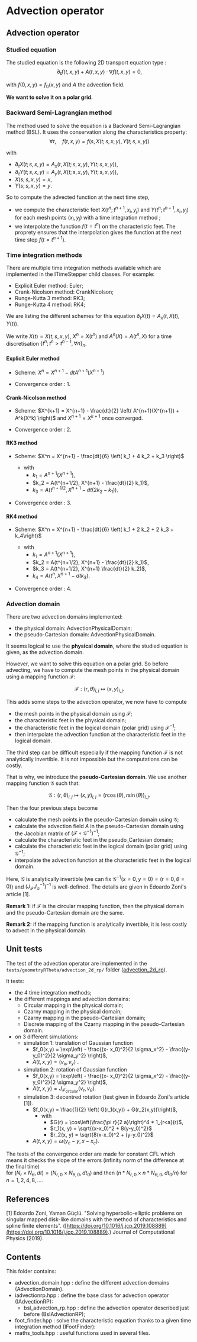 # Advection operator

## Advection operator

### Studied equation 

The studied equation is the following 2D transport equation type : 
$$\partial_t f(t,x,y) + A(t,x,y)\cdot\nabla f(t,x,y) = 0,$$

with $f(0,x,y) = f_0(x,y)$ and $A$ the advection field. 

**We want to solve it on a polar grid.** 


### Backward Semi-Lagrangian method

The method used to solve the equation is a Backward Semi-Lagrangian method (BSL). 
It uses the conservation along the characteristics property: 
$$ \forall t, \quad f(t, x, y) = f(s, X(t; s, x, y), Y(t; s, x, y)) $$

with 
* $\partial_t X (t; s, x, y) = A_x(t,X(t; s, x, y),Y(t; s, x, y))$,
* $\partial_t Y (t; s, x, y) = A_y(t,X(t; s, x, y),Y(t; s, x, y))$,
* $X(s; s, x, y) = x$,
* $Y(s; s, x, y) = y$.

So to compute the advected function at the next time step, 
 - we compute the characteristic feet $X(t^n; t^{n+1}, x_i, y_j)$ and  $Y(t^n; t^{n+1}, x_i, y_j)$ 
 for each mesh points $(x_i, y_j)$ with a time integration method ; 
 - we interpolate the function $f(t = t^n)$ on the characteristic feet. 
 The proprety ensures that the interpolation gives the function at the next time step $f(t = t^{n+1})$.



### Time integration methods

There are multiple time integration methods available which are implemented in the ITimeStepper child classes. For example: 
 - Explicit Euler method: Euler; 
 - Crank-Nicolson method: CrankNicolson; 
 - Runge-Kutta 3 method: RK3; 
 - Runge-Kutta 4 method: RK4; 

 
 
We are listing the different schemes for this equation $\partial_t X (t) = A_x(t, X(t),Y(t))$. 

We write $X (t) = X (t; s, x, y)$,  $X^n = X(t^n)$ and $A^n(X) = A(t^n, X)$ for a time discretisation $\{t^n; t^n > t^{n-1},  \forall n\}_n$. 

 
#### Explicit Euler method

- Scheme: 
$X^n = X^{n+1} - dt A^{n+1}(X^{n+1})$

- Convergence order : 1.


#### Crank-Nicolson method

- Scheme: 
$X^{k+1} = X^{n+1} - \frac{dt}{2} \left( A^{n+1}(X^{n+1}) + A^k(X^k) \right)$ and 
$X^{n+1} = X^{k+1}$ once converged.

- Convergence order : 2. 


#### RK3 method

- Scheme: 
$X^n = X^{n+1} - \frac{dt}{6}  \left( k_1 + 4 k_2 + k_3 \right)$
	- with 
		- $k_1 =  A^{n+1}(X^{n+1})$, 
		- $k_2 =  A(t^{n+1/2}, X^{n+1} - \frac{dt}{2} k_1)$, 
		- $k_3 =  A(t^{n+1/2}, X^{n+1} - dt( 2k_2 - k_1))$.

- Convergence order : 3.



#### RK4 method

- Scheme: 
$X^n = X^{n+1} - \frac{dt}{6}  \left( k_1 + 2 k_2 + 2 k_3  + k_4\right)$
	- with 
		- $k_1 =  A^{n+1}(X^{n+1})$, 
		- $k_2 =  A(t^{n+1/2}, X^{n+1} - \frac{dt}{2} k_1)$, 
		- $k_3 =  A(t^{n+1/2}, X^{n+1}   \frac{dt}{2} k_2)$, 
		- $k_4 =  A(t^{n}, X^{n+1} - dt k_3)$.

- Convergence order : 4.



### Advection domain 

There are two advection domains implemented: 
 - the physical domain: AdvectionPhysicalDomain; 
 - the pseudo-Cartesian domain: AdvectionPhysicalDomain. 

It seems logical to use the **physical domain**, where the studied equation is given, as the advection domain. 

However, we want to solve this equation on a polar grid. So before advecting, we have to 
compute the mesh points in the physical domain using a mapping function $\mathcal{F}$:

$$ \mathcal{F} : (r,\theta)_{i,j} \mapsto  (x,y)_{i,j}. $$


This adds some steps to the advection operator, we now have to compute 
 - the mesh points in the physical domain using $\mathcal{F}$; 
 - the characteristic feet in the physical domain; 
 - the characteristic feet in the logical domain (polar grid) using $\mathcal{F}^{-1}$; 
 - then interpolate the advection function at the  characteristic feet in the logical domain. 
 
The third step can be difficult especially if the mapping function $\mathcal{F}$ is not analytically invertible. 
It is not impossible but the computations can be costly. 


That is why, we introduce the **pseudo-Cartesian domain**. 
We use another mapping function $\mathcal{G}$ such that:

$$ \mathcal{G} : (r,\theta)_{i,j} \mapsto  (x,y)_{i,j} = (r\cos(\theta), r\sin(\theta))_{i,j}. $$

Then the four previous steps become
 - calculate the mesh points in the pseudo-Cartesian domain using $\mathcal{G}$; 
 - calculate the advection field $A$ in the pseudo-Cartesian domain using the Jacobian matrix of $(\mathcal{F}\circ\mathcal{G}^{-1})^{-1}$; 
 - calculate the characteristic feet in the pseudo_Cartesian domain; 
 - calculate the characteristic feet in the logical domain (polar grid) using $\mathcal{G}^{-1}$; 
 - interpolate the advection function at the  characteristic feet in the logical domain. 

Here, $\mathcal{G}$ is analytically invertible (we can fix  $\mathcal{G}^{-1}(x = 0, y = 0) = (r = 0, \theta = 0)$) 
and  $(J_{\mathcal{F}}J_{\mathcal{G}}^{-1})^{-1}$ is well-defined. The details are given in Edoardo Zoni's article [1]. 


**Remark 1:** if $\mathcal{F}$ is the circular mapping function, then the physical domain and the pseudo-Cartesian domain are the same. 

**Remark 2:** if the mapping function is analytically invertible, it is less costly to advect in the physical domain. 


## Unit tests

The test of the advection operator are implemented in the `tests/geometryRTheta/advection_2d_rp/` folder 
([advection_2d_rp](./../../../tests/geometryRTheta/advection_2d_rp/README.md)).


It tests: 
 - the 4 time integration methods; 
 - the different mappings and advection domains: 
 	- Circular mapping in the physical domain; 
 	- Czarny mapping in the physical domain; 
 	- Czarny mapping in the pseudo-Cartesian domain; 
 	- Discrete mapping of the Czarny mapping in the pseudo-Cartesian domain. 
 - on 3 different simulations: 
 	- simulation 1: translation of Gaussian function 
 		- $f_0(x,y) = \exp\left( - \frac{(x- x_0)^2}{2 \sigma_x^2} - \frac{(y- y_0)^2}{2 \sigma_y^2} \right)$, 
 		- $A(t, x, y) = (v_x, v_y)$ . 
 	- simulation 2: rotation of Gaussian function 
 		- $f_0(x,y) = \exp\left( - \frac{(x- x_0)^2}{2 \sigma_x^2} - \frac{(y- y_0)^2}{2 \sigma_y^2} \right)$, 
 		- $A(t, x, y) = J_{\mathcal{F}_{\text{circular}}}(v_r, v_\theta)$. 
 	- simulation 3: decentred rotation (test given in Edoardo Zoni's article [1]). 
 	 	- $f_0(x,y) = \frac{1}{2} \left( G(r_1(x,y)) + G(r_2(x,y))\right)$,
 	 		- with 
 	 			- $G(r) = \cos\left(\frac{\pi r}{2 a}\right)^4 * 1_{r<a}(r)$, 
 	 			- $r_1(x, y) = \sqrt{(x-x_0)^2 + 8(y-y_0)^2}$ 
 	 			- $r_2(x, y) = \sqrt{8(x-x_0)^2 + (y-y_0)^2}$ 
 		- $A(t, x, y) = \omega(y_c - y, x - x_c)$. 

The tests of the convergence order are made for constant CFL which means it checks the slope of the errors 
(infinity norm of the difference at the final time)  
for $(N_r\times N_\theta, dt) = (N_{r,0}\times N_{\theta,0}, dt_0)$ and then $(n*N_{r,0}\times n*N_{\theta,0}, dt_0/n)$
for $n = 1, 2, 4, 8,  ...$. 



## References
[1] Edoardo Zoni, Yaman Güçlü. "Solving hyperbolic-elliptic problems on singular mapped 
disk-like domains with the method of characteristics and spline finite elements". 
([https://doi.org/10.1016/j.jcp.2019.108889](https://doi.org/10.1016/j.jcp.2019.108889).)
Journal of Computational Physics (2019).

 
## Contents

This folder contains:
 - advection_domain.hpp : define the different advection domains (AdvectionDomain). 
 - iadvectionrp.hpp : define the base class for advection operator (IAdvectionRP): 
 	- bsl_advection_rp.hpp : define the advection operator described just before (BslAdvectionRP); 
 - foot_finder.hpp : solve the characteristic equation thanks to a given time integration method (IFootFinder): 
 - maths_tools.hpp : useful functions used in several files.  





